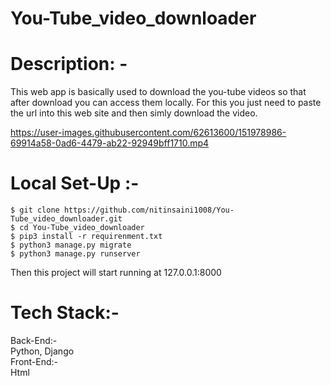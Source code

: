 # You-Tube_video_downloader

# Description: -
This web app is basically used to download the you-tube videos so that after download you can access them locally. For this you just need to paste the url into this web site 
and then simly download the video.

https://user-images.githubusercontent.com/62613600/151978986-69914a58-0ad6-4479-ab22-92949bff1710.mp4



# Local Set-Up :- 
    $ git clone https://github.com/nitinsaini1008/You-Tube_video_downloader.git
    $ cd You-Tube_video_downloader
    $ pip3 install -r requirenment.txt
    $ python3 manage.py migrate
    $ python3 manage.py runserver


Then this project will start running at 127.0.0.1:8000


# Tech Stack:-
Back-End:-<br />
    Python, Django<br />
Front-End:-<br />
 Html
